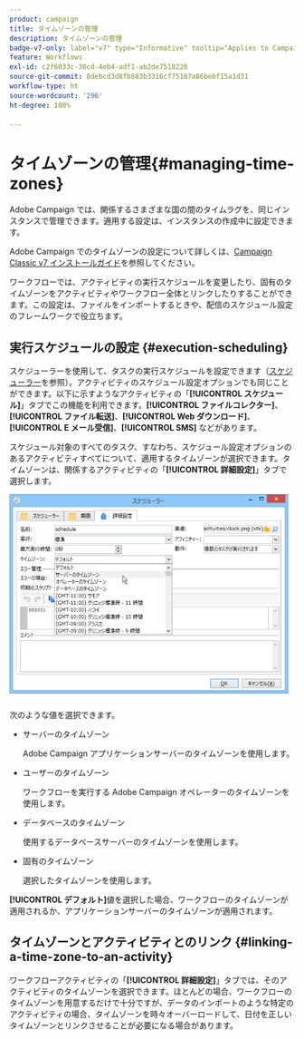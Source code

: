 ```yaml
---
product: campaign
title: タイムゾーンの管理
description: タイムゾーンの管理
badge-v7-only: label="v7" type="Informative" tooltip="Applies to Campaign Classic v7 only"
feature: Workflows
exl-id: c2f6033c-30cd-4eb4-adf1-ab2de7510220
source-git-commit: 8debcd3d8fb883b3316cf75187a86bebf15a1d31
workflow-type: ht
source-wordcount: '296'
ht-degree: 100%

---
```


# タイムゾーンの管理{#managing-time-zones}



Adobe Campaign では、関係するさまざまな国の間のタイムラグを、同じインスタンスで管理できます。適用する設定は、インスタンスの作成中に設定できます。

Adobe Campaign でのタイムゾーンの設定について詳しくは、[Campaign Classic v7 インストールガイド](../../installation/using/time-zone-management.md)を参照してください。

ワークフローでは、アクティビティの実行スケジュールを変更したり、固有のタイムゾーンをアクティビティやワークフロー全体とリンクしたりすることができます。この設定は、ファイルをインポートするときや、配信のスケジュール設定のフレームワークで役立ちます。

## 実行スケジュールの設定 {#execution-scheduling}

スケジューラーを使用して、タスクの実行スケジュールを設定できます（[スケジューラー](scheduler.md)を参照）。アクティビティのスケジュール設定オプションでも同じことができます。以下に示すようなアクティビティの「**[!UICONTROL スケジュール]**」タブでこの機能を利用できます。**[!UICONTROL ファイルコレクター]**、**[!UICONTROL ファイル転送]**、**[!UICONTROL Web ダウンロード]**、**[!UICONTROL E メール受信]**、**[!UICONTROL SMS]** などがあります。

スケジュール対象のすべてのタスク、すなわち、スケジュール設定オプションのあるアクティビティすべてについて、適用するタイムゾーンが選択できます。タイムゾーンは、関係するアクティビティの「**[!UICONTROL 詳細設定]**」タブで選択します。

![](assets/wf-timezone-in-a-box.png)

次のような値を選択できます。

* サーバーのタイムゾーン

   Adobe Campaign アプリケーションサーバーのタイムゾーンを使用します。

* ユーザーのタイムゾーン

   ワークフローを実行する Adobe Campaign オペレーターのタイムゾーンを使用します。

* データベースのタイムゾーン

   使用するデータベースサーバーのタイムゾーンを使用します。

* 固有のタイムゾーン

   選択したタイムゾーンを使用します。

**[!UICONTROL デフォルト]**&#x200B;値を選択した場合、ワークフローのタイムゾーンが適用されるか、アプリケーションサーバーのタイムゾーンが適用されます。

## タイムゾーンとアクティビティとのリンク {#linking-a-time-zone-to-an-activity}

ワークフローアクティビティの「**[!UICONTROL 詳細設定]**」タブでは、そのアクティビティのタイムゾーンを選択できます。ほとんどの場合、ワークフローのタイムゾーンを用意するだけで十分ですが、データのインポートのような特定のアクティビティの場合、タイムゾーンを時々オーバーロードして、日付を正しいタイムゾーンとリンクさせることが必要になる場合があります。
